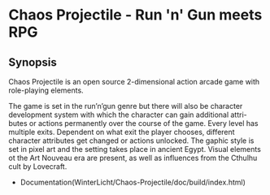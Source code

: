  Chaos Projectile - Run 'n' Gun meets RPG
==========================================

Synopsis
--------

Chaos Projectile is an open source 2-dimensional action arcade game with
role-playing elements.

The game is set in the run’n’gun genre but there will also be character
development system with which the character can gain additional attri-
butes or actions permanently over the course of the game. Every level
has multiple exits. Dependent on what exit the player chooses, different
character attributes get changed or actions unlocked. The gaphic style
is set in pixel art and the setting takes place in ancient Egypt. Visual
elements ot the Art Nouveau era are present, as well as influences from
the Cthulhu cult by Lovecraft.

* Documentation(WinterLicht/Chaos-Projectile/doc/build/index.html)
